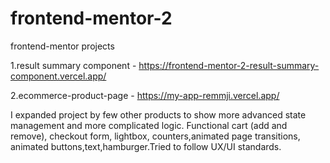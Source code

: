 # frontend-mentor-2
 frontend-mentor projects

1.result summary component - https://frontend-mentor-2-result-summary-component.vercel.app/

2.ecommerce-product-page - https://my-app-remmji.vercel.app/

I expanded project by few other products to show more advanced state management and more complicated logic. Functional cart (add and remove), checkout form, lightbox, counters,animated page transitions, animated buttons,text,hamburger.Tried to follow UX/UI standards.
